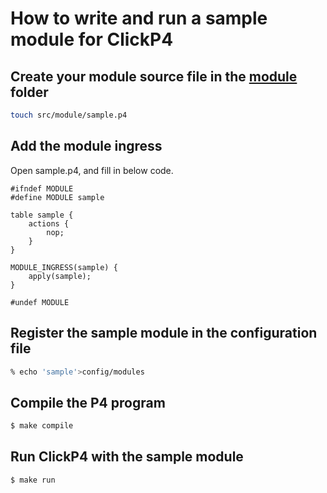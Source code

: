 # How to write and run a sample module for ClickP4

## Create your module source file in the [module](.) folder

```bash
touch src/module/sample.p4
```

## Add the module ingress

Open sample.p4, and fill in below code.

```
#ifndef MODULE
#define MODULE sample

table sample {
    actions {
        nop;
    }
}

MODULE_INGRESS(sample) {
    apply(sample);
}

#undef MODULE
```

## Register the sample module in the configuration file

```bash
% echo 'sample'>config/modules
```

## Compile the P4 program

```bash
$ make compile
```

## Run ClickP4 with the sample module
```bash
$ make run
```
